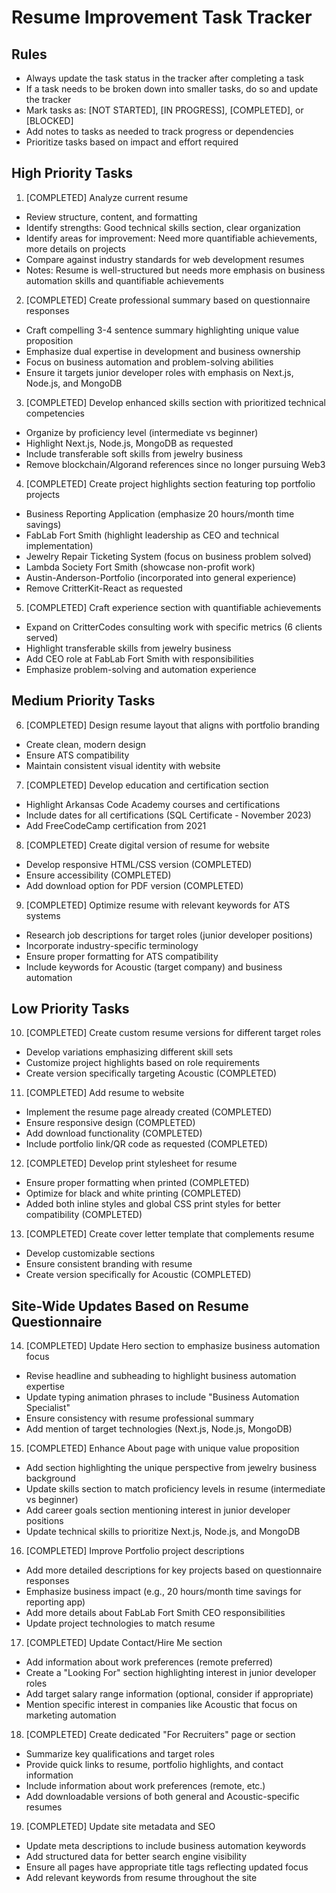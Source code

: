 # Resume Improvement Task Tracker

## Rules
- Always update the task status in the tracker after completing a task
- If a task needs to be broken down into smaller tasks, do so and update the tracker
- Mark tasks as: [NOT STARTED], [IN PROGRESS], [COMPLETED], or [BLOCKED]
- Add notes to tasks as needed to track progress or dependencies
- Prioritize tasks based on impact and effort required

## High Priority Tasks

1. [COMPLETED] Analyze current resume
 - Review structure, content, and formatting
 - Identify strengths: Good technical skills section, clear organization
 - Identify areas for improvement: Need more quantifiable achievements, more details on projects
 - Compare against industry standards for web development resumes
 - Notes: Resume is well-structured but needs more emphasis on business automation skills and quantifiable achievements

2. [COMPLETED] Create professional summary based on questionnaire responses
 - Craft compelling 3-4 sentence summary highlighting unique value proposition
 - Emphasize dual expertise in development and business ownership
 - Focus on business automation and problem-solving abilities
 - Ensure it targets junior developer roles with emphasis on Next.js, Node.js, and MongoDB

3. [COMPLETED] Develop enhanced skills section with prioritized technical competencies
 - Organize by proficiency level (intermediate vs beginner)
 - Highlight Next.js, Node.js, MongoDB as requested
 - Include transferable soft skills from jewelry business
 - Remove blockchain/Algorand references since no longer pursuing Web3

4. [COMPLETED] Create project highlights section featuring top portfolio projects
 - Business Reporting Application (emphasize 20 hours/month time savings)
 - FabLab Fort Smith (highlight leadership as CEO and technical implementation)
 - Jewelry Repair Ticketing System (focus on business problem solved)
 - Lambda Society Fort Smith (showcase non-profit work)
 - Austin-Anderson-Portfolio (incorporated into general experience)
 - Remove CritterKit-React as requested

5. [COMPLETED] Craft experience section with quantifiable achievements
 - Expand on CritterCodes consulting work with specific metrics (6 clients served)
 - Highlight transferable skills from jewelry business
 - Add CEO role at FabLab Fort Smith with responsibilities
 - Emphasize problem-solving and automation experience

## Medium Priority Tasks

6. [COMPLETED] Design resume layout that aligns with portfolio branding
 - Create clean, modern design
 - Ensure ATS compatibility
 - Maintain consistent visual identity with website

7. [COMPLETED] Develop education and certification section
 - Highlight Arkansas Code Academy courses and certifications
 - Include dates for all certifications (SQL Certificate - November 2023)
 - Add FreeCodeCamp certification from 2021

8. [COMPLETED] Create digital version of resume for website
 - Develop responsive HTML/CSS version (COMPLETED)
 - Ensure accessibility (COMPLETED)
 - Add download option for PDF version (COMPLETED)

9. [COMPLETED] Optimize resume with relevant keywords for ATS systems
 - Research job descriptions for target roles (junior developer positions)
 - Incorporate industry-specific terminology
 - Ensure proper formatting for ATS compatibility
 - Include keywords for Acoustic (target company) and business automation

## Low Priority Tasks

10. [COMPLETED] Create custom resume versions for different target roles
  - Develop variations emphasizing different skill sets
  - Customize project highlights based on role requirements
  - Create version specifically targeting Acoustic (COMPLETED)

11. [COMPLETED] Add resume to website
  - Implement the resume page already created (COMPLETED)
  - Ensure responsive design (COMPLETED)
  - Add download functionality (COMPLETED)
  - Include portfolio link/QR code as requested (COMPLETED)

12. [COMPLETED] Develop print stylesheet for resume
  - Ensure proper formatting when printed (COMPLETED)
  - Optimize for black and white printing (COMPLETED)
  - Added both inline styles and global CSS print styles for better compatibility (COMPLETED)

13. [COMPLETED] Create cover letter template that complements resume
  - Develop customizable sections
  - Ensure consistent branding with resume
  - Create version specifically for Acoustic (COMPLETED)

## Site-Wide Updates Based on Resume Questionnaire

14. [COMPLETED] Update Hero section to emphasize business automation focus
  - Revise headline and subheading to highlight business automation expertise
  - Update typing animation phrases to include "Business Automation Specialist"
  - Ensure consistency with resume professional summary
  - Add mention of target technologies (Next.js, Node.js, MongoDB)

15. [COMPLETED] Enhance About page with unique value proposition
  - Add section highlighting the unique perspective from jewelry business background
  - Update skills section to match proficiency levels in resume (intermediate vs beginner)
  - Add career goals section mentioning interest in junior developer positions
  - Update technical skills to prioritize Next.js, Node.js, and MongoDB

16. [COMPLETED] Improve Portfolio project descriptions
  - Add more detailed descriptions for key projects based on questionnaire responses
  - Emphasize business impact (e.g., 20 hours/month time savings for reporting app)
  - Add more details about FabLab Fort Smith CEO responsibilities
  - Update project technologies to match resume

17. [COMPLETED] Update Contact/Hire Me section
  - Add information about work preferences (remote preferred)
  - Create a "Looking For" section highlighting interest in junior developer roles
  - Add target salary range information (optional, consider if appropriate)
  - Mention specific interest in companies like Acoustic that focus on marketing automation

18. [COMPLETED] Create dedicated "For Recruiters" page or section
  - Summarize key qualifications and target roles
  - Provide quick links to resume, portfolio highlights, and contact information
  - Include information about work preferences (remote, etc.)
  - Add downloadable versions of both general and Acoustic-specific resumes

19. [COMPLETED] Update site metadata and SEO
  - Update meta descriptions to include business automation keywords
  - Add structured data for better search engine visibility
  - Ensure all pages have appropriate title tags reflecting updated focus
  - Add relevant keywords from resume throughout the site


